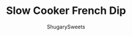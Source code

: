 ---
layout: ../../layouts/MarkdownPostLayout.astro
title: Slow Cooker French Dip
author: ShugarySweets
pubDate: 2019-01-15
description: "Did you know you can make French Dip Sandwiches using your crock pot? This Slow Cooker French Dip recipe will amaze you with how easy it is!"
image_url: https://www.shugarysweets.com/wp-content/uploads/2011/10/french-dip-8929-scaled.jpg
tags: ["Main Dish","American"]
calories: 891
protein: 87
carbohydrates: 4
fats: 55
fiber: 0
ingredients: ["5 pounds Beef Rump Roast","1 teaspoon kosher salt","2 teaspoons Grill seasoning (I use McCormick)","1 1/2 teaspoon onion powder","2 teaspoons garlic powder","1/2 teaspoon ground black pepper","2 Tablespoons beef bouillon granules","2 Tablespoons minced onion","1 1/2 cup beef stock","12 ounces Beer (darker the better)"]
serves: 8
time: "8 hours 10 minutes"
prepTime: "10 minutes"
instructions: ["Place roast in large crockpot. Season with salt, grill seasoning, onion powder, garlic powder, pepper, beef bouillon and minced onion. Add broth and beer to crockpot, cover and cook on low for 8 hours.","Take out the meat, slice or shred it (it will be falling apart). Strain the au jus so there are no clumps of meat or fat (I just use a mesh strainer). Serve french dip on french bread with cheddar cheese and side of au jus. Enjoy!"]
nutrition: ["891 calories","4 grams carbohydrates","340 milligrams cholesterol","55 grams fat","0 grams fiber","87 grams protein","22 grams saturated fat","1294 grams sodium","1 grams sugar","0 grams trans fat","26 grams unsaturated fat"]
---